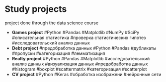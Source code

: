 # Study projects
 project done through the data science course 
- **Games project** #Python #Pandas #Matplotlib #NumPy #SciPy #описательная статистика #проверка статистических гипотез #исследовательский анализ данных
- **Debt project** #предобработка данных #Python #Pandas #дубликаты #пропуски #категоризация #лемматизация
- **Realty project** #Python #Pandas #Matplotlib #исследовательский анализ данных #визуализация данных #предобработка данных #histogram #boxplot #scattermatrix #категоризация #scatterplot
- **CV project** #Python #Keras #обработка изображени #нейронные сети
